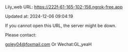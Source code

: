 Lily_web URL: https://222f-61-165-102-156.ngrok-free.app

Updated at: 2024-12-06 09:04:19

If you cannot open this URL, the server might be down.

Please contact: 

goley04@foxmail.com Or Wechat:GL_yeaH